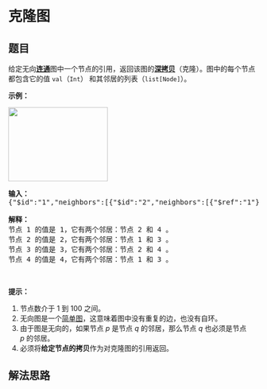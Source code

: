 # 克隆图

## 题目

<HTML><p>给定无向<a href="https://baike.baidu.com/item/连通图/6460995?fr=aladdin" target="_blank"><strong>连通</strong></a>图中一个节点的引用，返回该图的<a href="https://baike.baidu.com/item/深拷贝/22785317?fr=aladdin" target="_blank"><strong>深拷贝</strong></a>（克隆）。图中的每个节点都包含它的值 <code>val</code>（<code>Int</code>） 和其邻居的列表（<code>list[Node]</code>）。</p>

<p><strong>示例：</strong></p>

<p><img alt="" src="https://assets.leetcode-cn.com/aliyun-lc-upload/uploads/2019/02/23/113_sample.png" style="height: 149px; width: 200px;"></p>

<pre><strong>输入：
</strong>{&quot;$id&quot;:&quot;1&quot;,&quot;neighbors&quot;:[{&quot;$id&quot;:&quot;2&quot;,&quot;neighbors&quot;:[{&quot;$ref&quot;:&quot;1&quot;},{&quot;$id&quot;:&quot;3&quot;,&quot;neighbors&quot;:[{&quot;$ref&quot;:&quot;2&quot;},{&quot;$id&quot;:&quot;4&quot;,&quot;neighbors&quot;:[{&quot;$ref&quot;:&quot;3&quot;},{&quot;$ref&quot;:&quot;1&quot;}],&quot;val&quot;:4}],&quot;val&quot;:3}],&quot;val&quot;:2},{&quot;$ref&quot;:&quot;4&quot;}],&quot;val&quot;:1}

<strong>解释：</strong>
节点 1 的值是 1，它有两个邻居：节点 2 和 4 。
节点 2 的值是 2，它有两个邻居：节点 1 和 3 。
节点 3 的值是 3，它有两个邻居：节点 2 和 4 。
节点 4 的值是 4，它有两个邻居：节点 1 和 3 。
</pre>

<p>&nbsp;</p>

<p><strong>提示：</strong></p>

<ol>
	<li>节点数介于 1 到 100 之间。</li>
	<li>无向图是一个<a href="https://baike.baidu.com/item/简单图/1680528?fr=aladdin" target="_blank">简单图</a>，这意味着图中没有重复的边，也没有自环。</li>
	<li>由于图是无向的，如果节点 <em>p</em> 是节点 <em>q</em> 的邻居，那么节点 <em>q</em> 也必须是节点 <em>p</em>&nbsp;的邻居。</li>
	<li>必须将<strong>给定节点的拷贝</strong>作为对克隆图的引用返回。</li>
</ol>
</HTML>

## 解法思路
